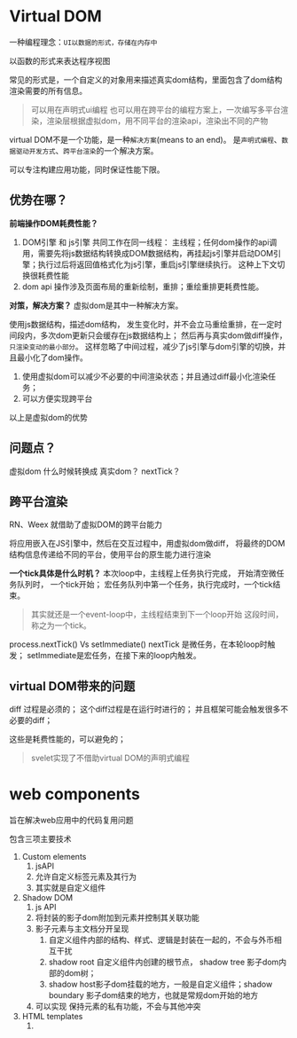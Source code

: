 # Virtual DOM

一种编程理念：`UI以数据的形式，存储在内存中`

以函数的形式来表达程序视图

常见的形式是，一个自定义的对象用来描述真实dom结构，里面包含了dom结构渲染需要的所有信息。

> 可以用在声明式ui编程
> 也可以用在跨平台的编程方案上，一次编写多平台渲染，渲染层根据虚拟dom，用不同平台的渲染api，渲染出不同的产物

virtual DOM不是一个功能，是一种`解决方案`(means to an end)。
是`声明式编程`、`数据驱动开发方式`、`跨平台渲染`的一个解决方案。

可以专注构建应用功能，同时保证性能下限。

## 优势在哪？

**前端操作DOM耗费性能？**

1. DOM引擎 和 js引擎 共同工作在同一线程： 主线程；任何dom操作的api调用，需要先将js数据结构转换成DOM数据结构，再挂起js引擎并启动DOM引擎；执行过后将返回值格式化为js引擎，重启js引擎继续执行。 这种上下文切换很耗费性能
2. dom api 操作涉及页面布局的重新绘制，重排；重绘重排更耗费性能。

**对策，解决方案？**
虚拟dom是其中一种解决方案。

使用js数据结构，描述dom结构，
发生变化时，并不会立马重绘重排，在一定时间段内，多次dom更新只会缓存在js数据结构上；
然后再与真实dom做diff操作，`只渲染变动的最小部分`。
这样忽略了中间过程，减少了js引擎与dom引擎的切换，并且最小化了dom操作。

1. 使用虚拟dom可以减少不必要的中间渲染状态；并且通过diff最小化渲染任务；
2. 可以方便实现跨平台

以上是虚拟dom的优势

## 问题点？

虚拟dom 什么时候转换成 真实dom？ nextTick？

## 跨平台渲染

RN、Weex 就借助了虚拟DOM的跨平台能力

将应用嵌入在JS引擎中，然后在交互过程中，用虚拟dom做diff，
将最终的DOM结构信息传递给不同的平台，使用平台的原生能力进行渲染

**一个tick具体是什么时机？**
本次loop中，主线程上任务执行完成，
开始清空微任务队列时， 一个tick开始；
宏任务队列中第一个任务，执行完成时，一个tick结束。

> 其实就还是一个event-loop中，主线程结束到下一个loop开始 这段时间，称之为一个tick。

process.nextTick() Vs setImmediate()
nextTick 是微任务，在本轮loop时触发；
setImmediate是宏任务，在接下来的loop内触发。

## virtual DOM带来的问题

diff 过程是必须的；
这个diff过程是在运行时进行的；
并且框架可能会触发很多不必要的diff；

这些是耗费性能的，可以避免的；

> svelet实现了不借助virtual DOM的声明式编程

# web components

旨在解决web应用中的代码复用问题

包含三项主要技术

1. Custom elements
   1. jsAPI
   2. 允许自定义标签元素及其行为
   3. 其实就是自定义组件
2. Shadow DOM
   1. js API
   2. 将封装的影子dom附加到元素并控制其关联功能
   3. 影子元素与主文档分开呈现
      1. 自定义组件内部的结构、样式、逻辑是封装在一起的，不会与外币相互干扰
      2. shadow root 自定义组件内创建的根节点， shadow tree 影子dom内部的dom树；
      3. shadow host影子dom挂载的地方，一般是自定义组件；shadow boundary 影子dom结束的地方，也就是常规dom开始的地方
   4. 可以实现 保持元素的私有功能，不会与其他冲突
3. HTML templates
   1. <template> 元素
   2. <slot> 元素
   3. 不直接渲染在页面，但是可以在自定义元素中复用

使用custome elements创建自定义组件，使用shadow dom实现自定义组件的私有化；templates实现html结构的复用。
